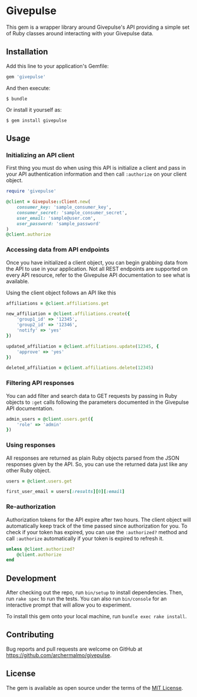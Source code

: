 # Givepulse

This gem is a wrapper library around Givepulse's API providing a simple set of Ruby classes around interacting with your Givepulse data.

## Installation

Add this line to your application's Gemfile:

```ruby
gem 'givepulse'
```

And then execute:

    $ bundle

Or install it yourself as:

    $ gem install givepulse

## Usage

### Initializing an API client

First thing you must do when using this API is initialize a client and pass in your API authentication information and then call `:authorize` on your client object.

```ruby
require 'givepulse'

@client = Givepulse::Client.new(
    consumer_key: 'sample_consumer_key',
    consumer_secret: 'sample_consumer_secret',
    user_email: 'sample@user.com',
    user_password: 'sample_password'
)
@client.authorize
```

### Accessing data from API endpoints

Once you have initialized a client object, you can begin grabbing data from the API to use in your application. Not all REST endpoints are supported on every API resource, refer to the Givepulse API documentation to see what is available.

Using the client object follows an API like this

```ruby
affiliations = @client.affiliations.get

new_affiliation = @client.affiliations.create({
    'group1_id' => '12345',
    'group2_id' => '12346',
    'notify' => 'yes'
})

updated_affiliation = @client.affiliations.update(12345, {
    'approve' => 'yes'
})

deleted_affiliation = @client.affiliations.delete(12345)
```

### Filtering API responses

You can add filter and search data to GET requests by passing in Ruby objects to `:get` calls following the parameters documented in the Givepulse API documentation.

```ruby
admin_users = @client.users.get({
    'role' => 'admin'
})
```

### Using responses

All responses are returned as plain Ruby objects parsed from the JSON responses given by the API. So, you can use the returned data just like any other Ruby object.

```ruby
users = @client.users.get

first_user_email = users[:results][0][:email]
```

### Re-authorization

Authorization tokens for the API expire after two hours. The client object will automatically keep track of the time passed since authorization for you. To check if your token has expired, you can use the `:authorized?` method and call `:authorize` automatically if your token is expired to refresh it.

```ruby
unless @client.authorized?
    @client.authorize
end
```

## Development

After checking out the repo, run `bin/setup` to install dependencies. Then, run `rake spec` to run the tests. You can also run `bin/console` for an interactive prompt that will allow you to experiment.

To install this gem onto your local machine, run `bundle exec rake install`.

## Contributing

Bug reports and pull requests are welcome on GitHub at https://github.com/archermalmo/givepulse.

## License

The gem is available as open source under the terms of the [MIT License](http://opensource.org/licenses/MIT).
